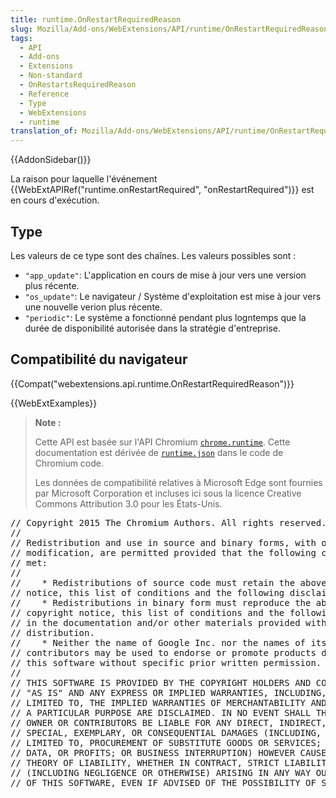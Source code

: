 ```yaml
---
title: runtime.OnRestartRequiredReason
slug: Mozilla/Add-ons/WebExtensions/API/runtime/OnRestartRequiredReason
tags:
  - API
  - Add-ons
  - Extensions
  - Non-standard
  - OnRestartsRequiredReason
  - Reference
  - Type
  - WebExtensions
  - runtime
translation_of: Mozilla/Add-ons/WebExtensions/API/runtime/OnRestartRequiredReason
---
```

{{AddonSidebar()}}

La raison pour laquelle l'événement  {{WebExtAPIRef("runtime.onRestartRequired", "onRestartRequired")}} est en cours d'exécution.

## Type

Les valeurs de ce type sont des chaînes. Les valeurs possibles sont :

- `"app_update"`: L'application en cours de mise à jour vers une version plus récente.
- `"os_update"`: Le navigateur / Système d'exploitation est mise à jour vers une nouvelle verion plus récente.
- `"periodic"`: Le système a fonctionné pendant plus logntemps que la durée de disponibilité autorisée dans la stratégie d'entreprise.

## Compatibilité du navigateur

{{Compat("webextensions.api.runtime.OnRestartRequiredReason")}}

{{WebExtExamples}}

> **Note :**
>
> Cette API est basée sur l'API Chromium [`chrome.runtime`](https://developer.chrome.com/extensions/runtime#event-onConnect). Cette documentation est dérivée de [`runtime.json`](https://chromium.googlesource.com/chromium/src/+/master/extensions/common/api/runtime.json) dans le code de Chromium code.
>
> Les données de compatibilité relatives à Microsoft Edge sont fournies par Microsoft Corporation et incluses ici sous la licence Creative Commons Attribution 3.0 pour les États-Unis.

<div class="hidden"><pre>// Copyright 2015 The Chromium Authors. All rights reserved.
//
// Redistribution and use in source and binary forms, with or without
// modification, are permitted provided that the following conditions are
// met:
//
//    * Redistributions of source code must retain the above copyright
// notice, this list of conditions and the following disclaimer.
//    * Redistributions in binary form must reproduce the above
// copyright notice, this list of conditions and the following disclaimer
// in the documentation and/or other materials provided with the
// distribution.
//    * Neither the name of Google Inc. nor the names of its
// contributors may be used to endorse or promote products derived from
// this software without specific prior written permission.
//
// THIS SOFTWARE IS PROVIDED BY THE COPYRIGHT HOLDERS AND CONTRIBUTORS
// "AS IS" AND ANY EXPRESS OR IMPLIED WARRANTIES, INCLUDING, BUT NOT
// LIMITED TO, THE IMPLIED WARRANTIES OF MERCHANTABILITY AND FITNESS FOR
// A PARTICULAR PURPOSE ARE DISCLAIMED. IN NO EVENT SHALL THE COPYRIGHT
// OWNER OR CONTRIBUTORS BE LIABLE FOR ANY DIRECT, INDIRECT, INCIDENTAL,
// SPECIAL, EXEMPLARY, OR CONSEQUENTIAL DAMAGES (INCLUDING, BUT NOT
// LIMITED TO, PROCUREMENT OF SUBSTITUTE GOODS OR SERVICES; LOSS OF USE,
// DATA, OR PROFITS; OR BUSINESS INTERRUPTION) HOWEVER CAUSED AND ON ANY
// THEORY OF LIABILITY, WHETHER IN CONTRACT, STRICT LIABILITY, OR TORT
// (INCLUDING NEGLIGENCE OR OTHERWISE) ARISING IN ANY WAY OUT OF THE USE
// OF THIS SOFTWARE, EVEN IF ADVISED OF THE POSSIBILITY OF SUCH DAMAGE.
</pre></div>
